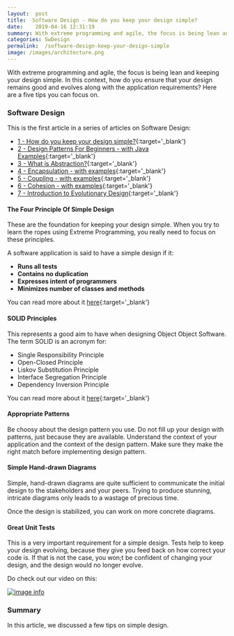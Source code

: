 ```yaml
---
layout:  post
title:  Software Design - How do you keep your design simple?
date:    2019-04-16 12:31:19
summary: With extreme programming and agile, the focus is being lean and keeping your design simple. In this context, how do you ensure that your design remains good and evolves along with the application requirements? Here are a five tips you can focus on.
categories: SwDesign
permalink:  /software-design-keep-your-design-simple
image: /images/architecture.png
---
```


With extreme programming and agile, the focus is being lean and keeping your design simple. In this context, how do you ensure that your design remains good and evolves along with the application requirements? Here are a five tips you can focus on.



### Software Design

This is the first article in a series of articles on Software Design:

- [1 - How do you keep your design simple?](/software-design-keep-your-design-simple){:target='_blank'}
- [2 - Design Patterns For Beginners - with Java Examples](/design-patterns-for-beginners-with-java-examples){:target='_blank'}
- [3 - What is Abstraction?](/software-design-what-is-abstraction){:target='_blank'}
- [4 - Encapsulation - with examples](/software-design-encapsulation-with-examples){:target='_blank'}
- [5 - Coupling - with examples](/software-design-coupling-with-examples){:target='_blank'}
- [6 - Cohesion - with examples](/software-design-cohesion-with-examples){:target='_blank'}
- [7 - Introduction to Evolutionary Design](/software-design-introduction-to-evolutionary-design){:target='_blank'}



#### The Four Principle Of Simple Design

These are the foundation for keeping your design simple. When you try to learn the ropes using Extreme Programming, you really need to focus on these principles. 

A software application is said to have a simple design if it:
* **Runs all tests**
* **Contains no duplication**
* **Expresses intent of programmers**
* **Minimizes number of classes and methods**

You can read more about it [here](/four-principles-of-simple-design){:target='_blank'}

#### SOLID Principles

This represents a good aim to have when designing Object Object Software. The term SOLID is an acronym for:

* Single Responsibility Principle
* Open-Closed Principle
* Liskov Substitution Principle
* Interface Segregation Principle
* Dependency Inversion Principle

You can read more about it [here](/software-design-solid-principles){:target='_blank'}

#### Appropriate Patterns

Be choosy about the design pattern you use. Do not fill up your design with patterns, just because they are available. Understand the context of your application and the context of the design pattern. Make sure they make the right match before implementing design pattern.

#### Simple Hand-drawn Diagrams

Simple, hand-drawn diagrams are quite sufficient to communicate the initial design to the stakeholders and your peers. Trying to produce stunning, intricate diagrams only leads to a wastage of precious time. 

Once the design is stabilized, you can work on more concrete diagrams.

#### Great Unit Tests

This is a very important requirement for a simple design. Tests help to keep your design evolving, because they give you feed back on how correct your code is. If that is not the case, you won;t be confident of changing your design, and  the design would no longer evolve.

Do check out our video on this:

[![image info](/images/Capture-016-01.png)](https://www.youtube.com/watch?v=pjDphh9OBVk)   

### Summary

In this article, we discussed a few tips on simple design.

